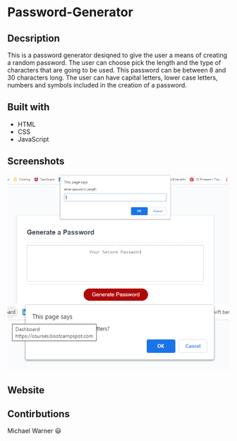 # Password-Generator

## Decsription

This is a password generator desiqned to give the user a means of creating a random password. The user can choose pick the length and the type of characters that are going to be used. This password can be between 8 and 30 characters long. The user can have capital letters, lower case letters, numbers and symbols included in the creation of a password.

## Built with

- HTML
- CSS
- JavaScript

## Screenshots
![password 1](https://github.com/mikeysoar/Password-Generator/blob/main/assets/images/password%201.PNG)
![password 2](https://github.com/mikeysoar/Password-Generator/blob/main/assets/images/password%202.PNG)



## Website


## Contirbutions

Michael Warner :smiley:
